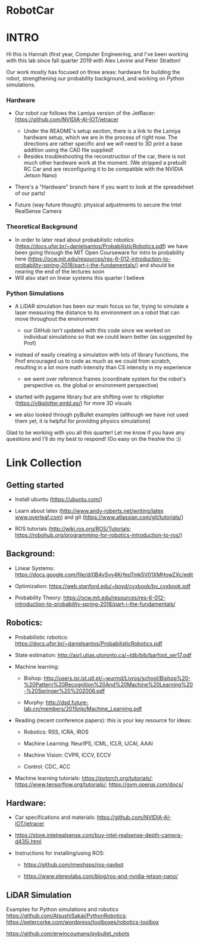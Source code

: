 # RobotCar

# INTRO
Hi this is Hannah (first year, Computer Engineering, and I've been working with this lab since fall quarter 2019 with Alex Levine and Peter Stratton!

Our work mostly has focused on three areas: hardware for building the robot, strengthening our probability background, and working on Python simulations.

### Hardware
- Our robot car follows the Lamiya version of the JetRacer: https://github.com/NVIDIA-AI-IOT/jetracer
  - Under the README's setup section, there is a link to the Lamiya hardware setup, which we are in the process of right now. The directions are rather specific and we will need to 3D print a base addition using the CAD file supplied!
  - Besides troubleshooting the reconstruction of the car, there is not much other hardware work at the moment. (We stripped a prebuilt RC Car and are reconfiguring it to be compatible with the NVIDIA Jetson Nano)
  
- There's a "Hardware" branch here if you want to look at the spreadsheet of our parts!
- Future (way future though): physical adjustments to secure the Intel RealSense Camera

### Theoretical Background
- In order to later read about probabilistic robotics (https://docs.ufpr.br/~danielsantos/ProbabilisticRobotics.pdf) we have been going through the MIT Open Courseware for intro to probability here (https://ocw.mit.edu/resources/res-6-012-introduction-to-probability-spring-2018/part-i-the-fundamentals/) and should be nearing the end of the lectures soon
- Will also start on linear systems this quarter I believe

### Python Simulations
- A LiDAR simulation has been our main focus so far, trying to simulate a laser measuring the distance to its environment on a robot that can move throughout the environment
  - our GitHub isn't updated with this code since we worked on individual simulations so that we could learn better (as suggested by Prof)
- instead of easily creating a simulation with lots of library functions, the Prof encouraged us to code as much as we could from scratch, resulting in a lot more math intensity than CS intensity in my experience
  - we went over reference frames (coordinate system for the robot's perspective vs. the global or environment perspective)
  
 - started with pygame library but are shifting over to vtkplotter (https://vtkplotter.embl.es/) for more 3D visuals
 - we also looked through pyBullet examples (although we have not used them yet, it is helpful for providing physics simulations)
 
 Glad to be working with you all this quarter! Let me know if you have any questions and I'll do my best to respond! (Go easy on the freshie tho :))


# Link Collection

## Getting started

- Install ubuntu (https://ubuntu.com/)

- Learn about latex (http://www.andy-roberts.net/writing/latex www.overleaf.com) and git (https://www.atlassian.com/git/tutorials/)

- ROS tutorials (http://wiki.ros.org/ROS/Tutorials; https://robohub.org/programming-for-robotics-introduction-to-ros/)


## Background:

- Linear Systems: https://docs.google.com/file/d/0B4vSyy4KrfeqTmk5V01XMHowZXc/edit

- Optimization: https://web.stanford.edu/~boyd/cvxbook/bv_cvxbook.pdf

- Probability Theory: https://ocw.mit.edu/resources/res-6-012-introduction-to-probability-spring-2018/part-i-the-fundamentals/

## Robotics:

- Probabilistic robotics: https://docs.ufpr.br/~danielsantos/ProbabilisticRobotics.pdf

- State estimation: http://asrl.utias.utoronto.ca/~tdb/bib/barfoot_ser17.pdf

- Machine learning:

  - Bishop: http://users.isr.ist.utl.pt/~wurmd/Livros/school/Bishop%20-%20Pattern%20Recognition%20And%20Machine%20Learning%20-%20Springer%20%202006.pdf

  - Murphy: http://dsd.future-lab.cn/members/2015nlp/Machine_Learning.pdf

- Reading (recent conference papers): this is your key resource for ideas:

  - Robotics: RSS, ICRA, IROS

  - Machine Learning: NeurIPS, ICML, ICLR, IJCAI, AAAI

  - Machine Vision: CVPR, ICCV, ECCV

  - Control: CDC, ACC

- Machine learning tutorials: https://pytorch.org/tutorials/; https://www.tensorflow.org/tutorials/; https://gym.openai.com/docs/ 



## Hardware:

- Car specifications and materials: https://github.com/NVIDIA-AI-IOT/jetracer

- https://store.intelrealsense.com/buy-intel-realsense-depth-camera-d435i.html

- Instructions for installing/using ROS:

  - https://github.com/imeshsps/ros-navbot

  - https://www.stereolabs.com/blog/ros-and-nvidia-jetson-nano/

 
## LiDAR Simulation
Examples for Python simulations and robotics
 https://github.com/AtsushiSakai/PythonRobotics;  https://petercorke.com/wordpress/toolboxes/robotics-toolbox
 
https://github.com/erwincoumans/pybullet_robots
